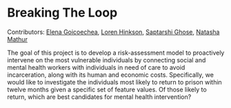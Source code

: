 # Breaking The Loop

Contributors: [Elena Goicoechea](https://github.com/ElenaBadilloG), [Loren Hinkson](https://github.com/lorenh516), [Saptarshi Ghose](https://github.com/sghoseWI), [Natasha Mathur](https://github.com/natashamathur)

The goal of this project is to develop a risk-assessment model to proactively intervene on the most vulnerable individuals by connecting social and mental health workers with individuals in need of care to avoid incarceration, along with its human and economic costs. Specifically, we would like to investigate the individuals most likely to return to prison within twelve months given a specific set of feature values. Of those likely to return, which are best candidates for mental health intervention? 


